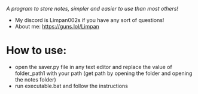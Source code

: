 *A program to store notes, simpler and easier to use than most others!*
- My discord is Limpan002s if you have any sort of questions!
- About me: https://guns.lol/Limpan

# How to use:
- open the saver.py file in any text editor and replace the value of folder_path1 with your path (get path by opening the folder and opening the notes folder)
- run executable.bat and follow the instructions
